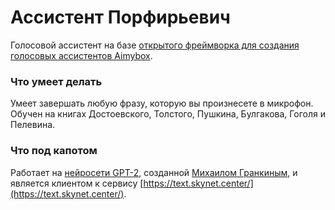 # Ассистент Порфирьевич

Голосовой ассистент на базе [открытого фреймворка для создания голосовых ассистентов Aimybox](https://github.com/just-ai/aimybox-android-assistant).

### Что умеет делать

Умеет завершать любую фразу, которую вы произнесете в микрофон.
Обучен на книгах Достоевского, Толстого, Пушкина, Булгакова, Гоголя и Пелевина.

### Что под капотом

Работает на [нейросети GPT-2](https://github.com/mgrankin/ru_transformers), созданной [Михаилом Гранкиным](https://github.com/mgrankin), и является клиентом к сервису [https://text.skynet.center/](https://text.skynet.center/).
